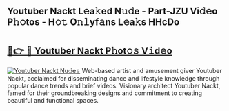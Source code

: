 ## Youtuber Nackt L𝚎a𝚔ed N𝚞𝚍e - Part-JZU Vi𝚍𝚎o P𝚑𝚘tos - H𝚘𝚝 O𝚗𝚕yf𝚊ns L𝚎a𝚔s HHcDo

# <h2><a href="http://kf3vhy5.oniu.top/?m=Youtuber+Nackt">🔗👉 🔴 Youtuber Nackt P𝚑ot𝚘𝚜 V𝚒d𝚎o</a></h2>

[![Youtuber Nackt Nu𝚍e𝚜](https://i.imgur.com/0qMVB7G.gif)](http://kf3vhy5.oniu.top/?m=Youtuber+Nackt)
Web-based artist and amusement giver Youtuber Nackt, acclaimed for disseminating dance and lifestyle knowledge through popular dance trends and brief videos. Visionary architect Youtuber Nackt, famed for their groundbreaking designs and commitment to creating beautiful and functional spaces.  
